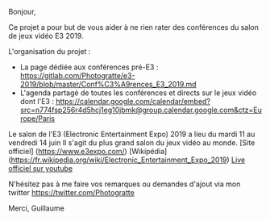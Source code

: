 Bonjour,

Ce projet a pour but de vous aider à ne rien rater des conférences du salon de jeux vidéo E3 2019.

L'organisation du projet :
 - La page dédiée aux conférences pré-E3 : https://gitlab.com/Photogratte/e3-2019/blob/master/Conf%C3%A9rences_E3_2019.md
 - L'agenda partagé de toutes les conférences et directs sur le jeux vidéo dont l'E3 : https://calendar.google.com/calendar/embed?src=n774fsp256r4d5hcj1eg10jbmk@group.calendar.google.com&ctz=Europe/Paris

Le salon de l'E3 (Electronic Entertainment Expo) 2019 a lieu du mardi 11 au vendredi 14 juin
Il s'agit du plus grand salon du jeux vidéo au monde.
[Site officiel] (https://www.e3expo.com/)
[Wikipédia] (https://fr.wikipedia.org/wiki/Electronic_Entertainment_Expo_2019)
[Live officiel sur youtube](https://www.youtube.com/channel/UCrNBxHA_SavRrD-PrEek2AQ)

N'hésitez pas à me faire vos remarques ou demandes d'ajout via mon twitter https://twitter.com/Photogratte

Merci,
Guillaume